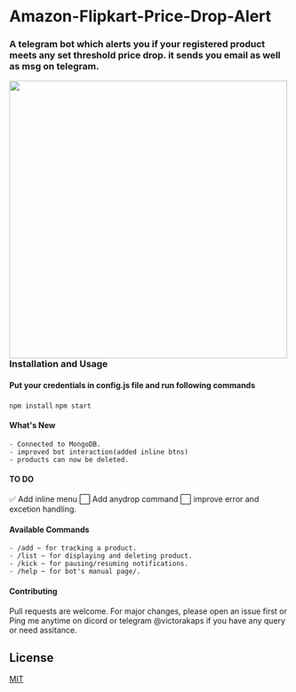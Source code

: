 # Amazon-Flipkart-Price-Drop-Alert

### A telegram bot which alerts you if your registered product meets any set threshold price drop. it sends you email as well as msg on telegram.

<img align="left" src="https://i.imgur.com/c7ZEf9k.png" width="500px"/>

### Installation and Usage

#### Put your credentials in config.js file and run following commands

`npm install`
`npm start `

#### What's New

    - Connected to MongoDB.
    - improved bot interaction(added inline btns)
    - products can now be deleted.

#### TO DO
   ✅ Add inline menu
   ⬜️ Add anydrop command
   ⬜️ improve error and excetion handling.

#### Available Commands

    - /add ~ for tracking a product.
    - /list ~ for displaying and deleting product.
    - /kick ~ for pausing/resuming notifications.
    - /help ~ for bot's manual page/.

#### Contributing

Pull requests are welcome. For major changes, please open an issue first or Ping me anytime on dicord or telegram @victorakaps if you have any query or need assitance.

## License

[MIT](https://choosealicense.com/licenses/mit/)
